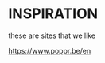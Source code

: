 # INSPIRATION
these are sites that we like


<a href="https://www.poppr.be/en">https://www.poppr.be/en</a>
